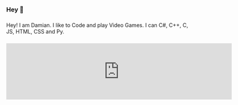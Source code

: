 ###

<h3 align="left">Hey 👀</h2>

###

<p align="left">Hey! I am Damian. I like to Code and play Video Games. I can C#, C++, C, JS, HTML, CSS and Py. </p>

###

<iframe
    src="https://linkgames.de/api/v4/widget/{your_id}?type=vsc"
    width="600"
    height="150"
    allowtransparency="true"
    frameborder="0"
/>
  
<picture>
  <source media="(prefers-color-scheme: dark)" srcset="https://raw.githubusercontent.com/damianschoenberger/damianschoenberger/output/github-snake-dark.svg" />
  <source media="(prefers-color-scheme: light)" srcset="https://raw.githubusercontent.com/damianschoenberger/damianschoenberger/output/github-snake.svg" />
  <img alt="github-snake" src="https://raw.githubusercontent.com/damianschoenberger/damianschoenberger/output/github-snake.svg" />
</picture>


###
